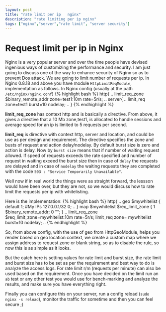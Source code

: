 ```yaml
---
layout: post
title: "rate limit per ip   nginx"
description: "rate limiting per ip nginx"
tags: ["nginx","server","rate limit", "server security"]
---
```


Request limit per ip in Nginx
=============================

Nginx is a very popular server and over the time people have devised ingenious ways of customizing the performance and security. I am just going to discuss one of the way to enhance security of Nginx so as to prevent Dos attack. We are going to limit number of requests per ip.
In Nginx 0.8.18 and above you have module `HttpLimitReqModule`, implementation as follows.
In Nginx config (usually at the path `/etc/nginx/nginx.conf`)
{% highlight bash %}
    http{
        ..
            limit_req_zone $binary_remote_addr  zone=test1:10m   rate=5r/s;
        ..
    server{
        ..
            limit_req zone=test1 burst=10 nodelay;
        ..
        }
{% endhighlight %}

**limit_req_zone** has context http and is basically a directive. From above, it gives a directive that a 10 Mb zone,test1, is allocated to handle sessions and average speed for an ip is limited to 5 requests per second.

**limit_req** is directive with context http, server and location, and could be use as per design and requirement. The directive specifies the zone and busts of request and action delay/nodelay. By default burst size is zero and action is delay. Now by `burst size` means that if number of waiting request allowed. If speed of requests exceeds the rate specified and number of request in waiting exceed the burst size then in case of `delay` the requests are delayed and in case of `nodelay` the waiting requests they are completed with the code `503 : "Service Temporarily Unavailable"`.

Well now if in real world the things were as straight forward, the lessson would have been over, but they are not, so we would discuss how to rate limit the requests per ip with whitelisting.

Here is the implementation:
{% highlight bash %}
    http{
        ..
        geo $mywhitelist {
            default 1;
            #My IPs
            127.0.0.1/32 0;
            ..
            }
        map $mywhitelist $req_limit_zone {
            1   $binary_remote_addr;
            0   "";
        }
        ..
        limit_req_zone $req_limit_zone=mywhitelist:10m rate=5r/s;
        limit_req zone= mywhitelist burst=10 nodelay;
        ..
{% endhighlight %}

So, from above config, with the use of geo from HttpGeoModule, helps you render based on geo location context, we create a custom map where we assign address to request zone or blank string, so as to disable the rule, so now this is as simple as it looks.

But the catch here is setting values for rate limit and burst size, the rate limit and burst size has to be set as per the requirement and best way to do is analyze the access logs. For rate limit r/m (requests per minute) can also be used based on the requirement. Once you have decided on the limit run an `ab` test or any other test you would use for bench-marking and analyze the results, and make sure you have everything right.

Finally you can configure this on your server, run a config reload (`sudo nginx -s reload`), monitor the traffic for sometime and then you can feel secure ;)
